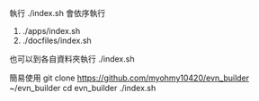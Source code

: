 執行 ./index.sh 會依序執行

1. ./apps/index.sh
2. ./docfiles/index.sh

也可以到各自資料夾執行 ./index.sh

簡易使用
git clone https://github.com/myohmy10420/evn_builder ~/evn_builder
cd evn_builder
./index.sh
